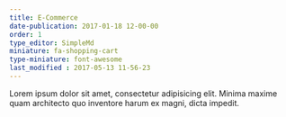 ```yaml
---
title: E-Commerce
date-publication: 2017-01-18 12-00-00
order: 1
type_editor: SimpleMd
miniature: fa-shopping-cart
type-miniature: font-awesome
last_modified : 2017-05-13 11-56-23
---
```

Lorem ipsum dolor sit amet, consectetur adipisicing elit. Minima maxime quam architecto quo inventore harum ex magni, dicta impedit.
